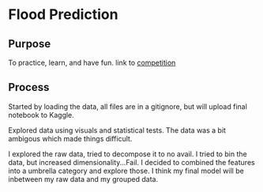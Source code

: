# Flood Prediction


## Purpose
To practice, learn, and have fun. link to [competition](https://www.kaggle.com/datasets/brijlaldhankour/flood-prediction-factors/data)

## Process

Started by loading the data, all files are in a gitignore, but will upload final notebook to Kaggle.

Explored data using visuals and statistical tests. The data was a bit ambigous which made things difficult.

I explored the raw data, tried to decompose it to no avail. I tried to bin the data, but increased dimensionality...Fail. I decided to combined the features into a umbrella category and explore those. I think my final model will be inbetween my raw data and my grouped data.